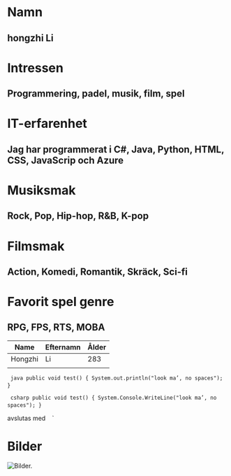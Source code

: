 # Namn
## hongzhi Li
# Intressen
## Programmering, padel, musik, film, spel  
# IT-erfarenhet
## Jag har programmerat i C#, Java, Python, HTML, CSS, JavaScrip och Azure
# Musiksmak
## Rock, Pop, Hip-hop, R&B, K-pop
# Filmsmak
## Action, Komedi, Romantik, Skräck, Sci-fi
# Favorit spel genre
## RPG, FPS, RTS, MOBA


| Name    | Efternamn | Ålder |
|---------|-----------|-------|
| Hongzhi | Li        | 283   |
|         |           |       |



` ` ` java
public void test() {
 System.out.println("look ma’, no spaces");
}
` ` `


` ` ` csharp
public void test() {
 System.Console.WriteLine("look ma’, no spaces");
}
` ` `


avslutas med  ` ` `
# Bilder

![Bilder.](https://content.codecademy.com/courses/learn-cpp/community-challenge/highfive.gif)
